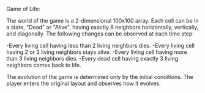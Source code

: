 Game of Life:

The world of the game is a 2-dimensional 100x100 array. Each cell can be in a state, "Dead" or "Alive", having exactly 8 neighbors horizontally, vertically, and diagonally. The following changes can be observed at each time step:

-Every living cell having less than 2 living neighbors dies.
-Every living cell having 2 or 3 living neighbors stays alive.
-Every living cell having more than 3 living neighbors dies.
-Every dead cell having exactly 3 living neighbors comes back to life.

The evolution of the game is determined only by the initial conditions. The player enters the original layout and observes how it evolves.